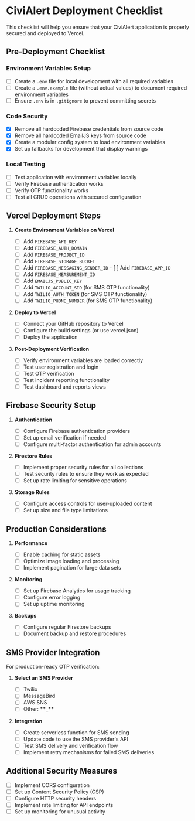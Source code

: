 # CiviAlert Deployment Checklist

This checklist will help you ensure that your CiviAlert application is properly secured and deployed to Vercel.

## Pre-Deployment Checklist

### Environment Variables Setup

- [ ] Create a `.env` file for local development with all required variables
- [ ] Create a `.env.example` file (without actual values) to document required environment variables
- [ ] Ensure `.env` is in `.gitignore` to prevent committing secrets

### Code Security

- [x] Remove all hardcoded Firebase credentials from source code
- [x] Remove all hardcoded EmailJS keys from source code
- [x] Create a modular config system to load environment variables
- [x] Set up fallbacks for development that display warnings

### Local Testing

- [ ] Test application with environment variables locally
- [ ] Verify Firebase authentication works
- [ ] Verify OTP functionality works
- [ ] Test all CRUD operations with secured configuration

## Vercel Deployment Steps

1. **Create Environment Variables on Vercel**

   - [ ] Add `FIREBASE_API_KEY`
   - [ ] Add `FIREBASE_AUTH_DOMAIN`
   - [ ] Add `FIREBASE_PROJECT_ID`
   - [ ] Add `FIREBASE_STORAGE_BUCKET`
   - [ ] Add `FIREBASE_MESSAGING_SENDER_ID` - [ ] Add `FIREBASE_APP_ID`
   - [ ] Add `FIREBASE_MEASUREMENT_ID`
   - [ ] Add `EMAILJS_PUBLIC_KEY`
   - [ ] Add `TWILIO_ACCOUNT_SID` (for SMS OTP functionality)
   - [ ] Add `TWILIO_AUTH_TOKEN` (for SMS OTP functionality)
   - [ ] Add `TWILIO_PHONE_NUMBER` (for SMS OTP functionality)

2. **Deploy to Vercel**

   - [ ] Connect your GitHub repository to Vercel
   - [ ] Configure the build settings (or use vercel.json)
   - [ ] Deploy the application

3. **Post-Deployment Verification**
   - [ ] Verify environment variables are loaded correctly
   - [ ] Test user registration and login
   - [ ] Test OTP verification
   - [ ] Test incident reporting functionality
   - [ ] Test dashboard and reports views

## Firebase Security Setup

1. **Authentication**

   - [ ] Configure Firebase authentication providers
   - [ ] Set up email verification if needed
   - [ ] Configure multi-factor authentication for admin accounts

2. **Firestore Rules**

   - [ ] Implement proper security rules for all collections
   - [ ] Test security rules to ensure they work as expected
   - [ ] Set up rate limiting for sensitive operations

3. **Storage Rules**
   - [ ] Configure access controls for user-uploaded content
   - [ ] Set up size and file type limitations

## Production Considerations

1. **Performance**

   - [ ] Enable caching for static assets
   - [ ] Optimize image loading and processing
   - [ ] Implement pagination for large data sets

2. **Monitoring**

   - [ ] Set up Firebase Analytics for usage tracking
   - [ ] Configure error logging
   - [ ] Set up uptime monitoring

3. **Backups**
   - [ ] Configure regular Firestore backups
   - [ ] Document backup and restore procedures

## SMS Provider Integration

For production-ready OTP verification:

1. **Select an SMS Provider**

   - [ ] Twilio
   - [ ] MessageBird
   - [ ] AWS SNS
   - [ ] Other: **\*\***\_**\*\***

2. **Integration**
   - [ ] Create serverless function for SMS sending
   - [ ] Update code to use the SMS provider's API
   - [ ] Test SMS delivery and verification flow
   - [ ] Implement retry mechanisms for failed SMS deliveries

## Additional Security Measures

- [ ] Implement CORS configuration
- [ ] Set up Content Security Policy (CSP)
- [ ] Configure HTTP security headers
- [ ] Implement rate limiting for API endpoints
- [ ] Set up monitoring for unusual activity
